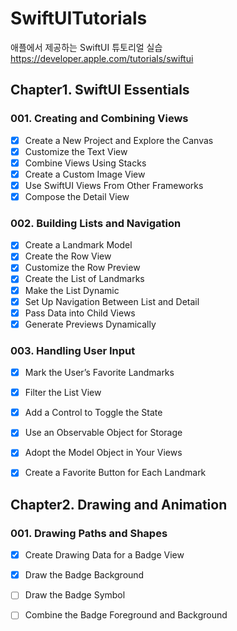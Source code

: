 # SwiftUITutorials
애플에서 제공하는 SwiftUI 튜토리얼 실습
https://developer.apple.com/tutorials/swiftui

## Chapter1. SwiftUI Essentials
### 001. Creating and Combining Views
- [x] Create a New Project and Explore the Canvas
- [x] Customize the Text View
- [x] Combine Views Using Stacks
- [x] Create a Custom Image View
- [x] Use SwiftUI Views From Other Frameworks
- [x] Compose the Detail View

### 002. Building Lists and Navigation
- [x] Create a Landmark Model
- [x] Create the Row View
- [x] Customize the Row Preview
- [x] Create the List of Landmarks
- [x] Make the List Dynamic
- [x] Set Up Navigation Between List and Detail
- [x] Pass Data into Child Views
- [x] Generate Previews Dynamically

### 003. Handling User Input
- [x] Mark the User’s Favorite Landmarks
- [x] Filter the List View
- [x] Add a Control to Toggle the State
- [x] Use an Observable Object for Storage
- [x] Adopt the Model Object in Your Views
- [x] Create a Favorite Button for Each Landmark


## Chapter2. Drawing and Animation
### 001. Drawing Paths and Shapes
- [x] Create Drawing Data for a Badge View
- [x] Draw the Badge Background
- [ ] Draw the Badge Symbol
- [ ] Combine the Badge Foreground and Background

